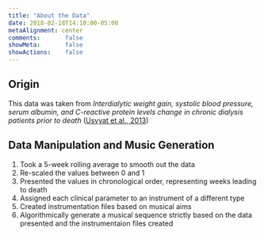 ```yaml
---
title: "About the Data"
date: 2018-02-18T14:10:00-05:00
metaAlignment: center
comments:       false
showMeta:       false
showActions:    false
---
```


## Origin
This data was taken from _Interdialytic weight gain, systolic blood pressure, serum albumin, and C-reactive protein levels change in chronic dialysis patients prior to death_ 	([Usvyat et al., 2013](https://www.ncbi.nlm.nih.gov/pmc/articles/PMC3697046/))

## Data Manipulation and Music Generation
1. Took a 5-week rolling average to smooth out the data
2. Re-scaled the values between 0 and 1
3. Presented the values in chronological order, representing weeks leading to death
4. Assigned each clinical parameter to an instrument of a different type
5. Created instrumentation files based on musical aims
6. Algorithmically generate a musical sequence strictly based on the data presented and the instrumentaion files created